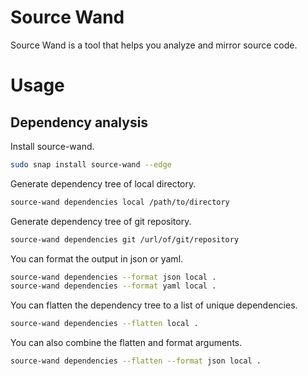 # Source Wand
Source Wand is a tool that helps you analyze and mirror source code.

# Usage
## Dependency analysis
Install source-wand.
```bash
sudo snap install source-wand --edge
```

Generate dependency tree of local directory.
```bash
source-wand dependencies local /path/to/directory
```

Generate dependency tree of git repository.
```bash
source-wand dependencies git /url/of/git/repository
```

You can format the output in json or yaml.
```bash
source-wand dependencies --format json local .
source-wand dependencies --format yaml local .
```

You can flatten the dependency tree to a list of unique dependencies.
```bash
source-wand dependencies --flatten local .
```

You can also combine the flatten and format arguments.
```bash
source-wand dependencies --flatten --format json local .
```
